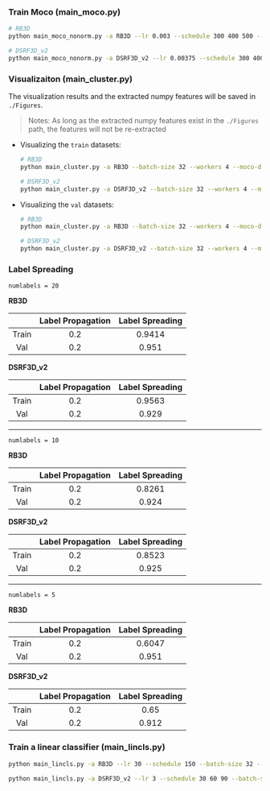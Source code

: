 ### Train Moco (main_moco.py)

```sh
# RB3D
python main_moco_nonorm.py -a RB3D --lr 0.003 --schedule 300 400 500 --batch-size 32 --moco-k 128 --moco-dim 128 --workers 2 --epochs 600 --dist-url "tcp://localhost:10001" --multiprocessing-distributed --world-size 1 --rank 0 --gpu 3 --aug-plus ./Datasets/ 2>&1 | tee ./logs/Nonorm-RB3D_epochs600_bs32_lr0.003_moco-k128_moco-dim128.log

# DSRF3D_v2
python main_moco_nonorm.py -a DSRF3D_v2 --lr 0.00375 --schedule 300 400 500 --batch-size 32 --moco-k 128 --moco-dim 128 --workers 2 --epochs 600 --dist-url "tcp://localhost:10001" --multiprocessing-distributed --world-size 1 --rank 0 --gpu 3 --aug-plus ./Datasets/ 2>&1 | tee ./logs/Nonorm-DSRF3D_v2_epochs600_bs32_lr0.00375_moco-k128_moco-dim128.log
```

### Visualizaiton (main_cluster.py)

The visualization results and the extracted numpy features will be saved in `./Figures`.

> Notes: As long as the extracted numpy features exist in the `./Figures` path, the features will not be re-extracted

- Visualizing the `train` datasets:

    ```sh
    # RB3D
    python main_cluster.py -a RB3D --batch-size 32 --workers 4 --moco-dim 128 --pretrained ./main_moco_checkpoint/Nonorm-RB3D_epochs600_bs32_lr0.003_moco-k128_moco-dim128_checkpoint_0559.pth.tar --dist-url "tcp://localhost:10002" --multiprocessing-distributed --world-size 1 --rank 0 --gpu 0 ./Datasets/
    
    # DSRF3D_v2
    python main_cluster.py -a DSRF3D_v2 --batch-size 32 --workers 4 --moco-dim 128 --pretrained ./main_moco_checkpoint/Nonorm-DSRF3D_v2_epochs600_bs32_lr0.00375_moco-k128_moco-dim128_checkpoint_0599.pth.tar --dist-url "tcp://localhost:10002" --multiprocessing-distributed --world-size 1 --rank 0 --gpu 0 ./Datasets/
    ```

- Visualizing the `val` datasets:

    ```sh
    # RB3D
    python main_cluster.py -a RB3D --batch-size 32 --workers 4 --moco-dim 128 --pretrained ./main_moco_checkpoint/Nonorm-RB3D_epochs600_bs32_lr0.003_moco-k128_moco-dim128_checkpoint_0559.pth.tar --dist-url "tcp://localhost:10002" --multiprocessing-distributed --world-size 1 --rank 0 --gpu 0 --evaluate ./Datasets/
    
    # DSRF3D_v2
    python main_cluster.py -a DSRF3D_v2 --batch-size 32 --workers 4 --moco-dim 128 --pretrained ./main_moco_checkpoint/Nonorm-DSRF3D_v2_epochs600_bs32_lr0.00375_moco-k128_moco-dim128_checkpoint_0599.pth.tar --dist-url "tcp://localhost:10002" --multiprocessing-distributed --world-size 1 --rank 0 --gpu 0 --evaluate ./Datasets/
    ```

### Label Spreading

```
numlabels = 20
```

**RB3D**

|       | Label Propagation | Label Spreading |
| :---: | :---------------: | :-------------: |
| Train |        0.2        |     0.9414      |
|  Val  |        0.2        |      0.951      |

**DSRF3D_v2**

|       | Label Propagation | Label Spreading |
| :---: | :---------------: | :-------------: |
| Train |        0.2        |     0.9563      |
|  Val  |        0.2        |      0.929      |

---

```
numlabels = 10
```

**RB3D**

|       | Label Propagation | Label Spreading |
| :---: | :---------------: | :-------------: |
| Train |        0.2        |     0.8261      |
|  Val  |        0.2        |      0.924      |

**DSRF3D_v2**

|       | Label Propagation | Label Spreading |
| :---: | :---------------: | :-------------: |
| Train |        0.2        |     0.8523      |
|  Val  |        0.2        |      0.925      |

---

```
numlabels = 5
```

**RB3D**

|       | Label Propagation | Label Spreading |
| :---: | :---------------: | :-------------: |
| Train |        0.2        |     0.6047      |
|  Val  |        0.2        |      0.951      |

**DSRF3D_v2**

|       | Label Propagation | Label Spreading |
| :---: | :---------------: | :-------------: |
| Train |        0.2        |      0.65       |
|  Val  |        0.2        |      0.912      |

### Train a linear classifier (main_lincls.py)

```sh
python main_lincls.py -a RB3D --lr 30 --schedule 150 --batch-size 32 --workers 8 --epochs 200 --pretrained ./main_moco_checkpoint/arch-RB3D_epochs600_bs32_lr0.003_moco-k128_moco-dim128.pth.tar --dist-url "tcp://localhost:10001" --multiprocessing-distributed --world-size 1 --rank 0 --gpu 0 ./Datasets/ 2>&1 | tee ./logs/arch-RB3D_epochs600_bs32_lr0.003_moco-k128_moco-dim128_lincls_lr30.log

python main_lincls.py -a DSRF3D_v2 --lr 3 --schedule 30 60 90 --batch-size 32 --workers 8 --epochs 120 --pretrained ./main_moco_checkpoint/Nonorm-DSRF3D_v2_epochs600_bs32_lr0.003_moco-k128_moco-dim128.pth.tar --dist-url "tcp://localhost:10001" --multiprocessing-distributed --world-size 1 --rank 0 --gpu 0 ./Datasets/ 2>&1 | tee ./logs/Nonorm-DSRF3D_v2_epochs600_bs32_lr0.003_moco-k128_moco-dim128_lincls_lr3_epochs120.log
```

